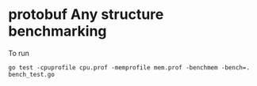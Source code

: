 # protobuf Any structure benchmarking

To run

```
go test -cpuprofile cpu.prof -memprofile mem.prof -benchmem -bench=. bench_test.go
```
